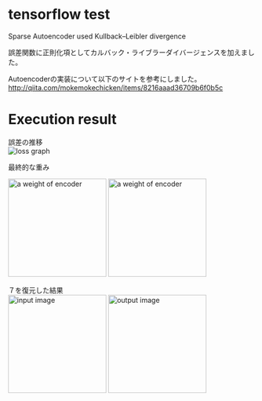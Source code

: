 # tensorflow test  
Sparse Autoencoder used Kullback–Leibler divergence  
  
誤差関数に正則化項としてカルバック・ライブラーダイバージェンスを加えました。  
  
Autoencoderの実装について以下のサイトを参考にしました。  
<http://qiita.com/mokemokechicken/items/8216aaad36709b6f0b5c>

# Execution result
誤差の推移  
![loss graph](https://raw.github.com/wiki/gentaman/tensorflow_test/images/loss.png)
  
最終的な重み  

<img src="https://raw.github.com/wiki/gentaman/tensorflow_test/images/weight_1.png" alt="a weight of encoder" width=200 height=200 />
<img src="https://raw.github.com/wiki/gentaman/tensorflow_test/images/weight_2.png" alt="a weight of encoder" width=200 height=200 />
  
７を復元した結果  
<img src="https://raw.github.com/wiki/gentaman/tensorflow_test/images/input7.png" alt="input image" width=200 height=200 />
<img src="https://raw.github.com/wiki/gentaman/tensorflow_test/images/output7.png" alt="output image" width=200 height=200 />
